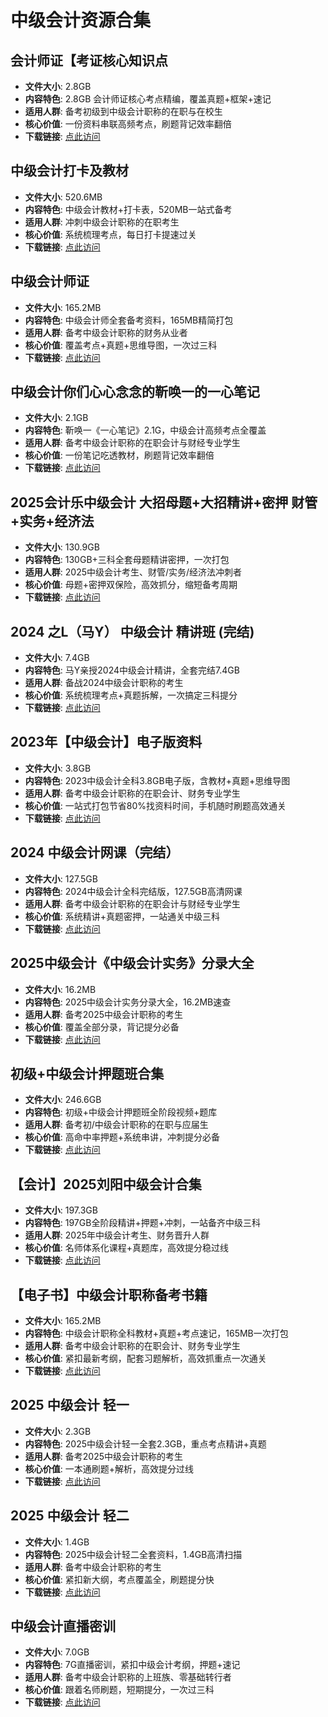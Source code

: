 <!-- CATEGORY: 职业资格与执业证/财会与金融 -->

# 中级会计资源合集

## 会计师证【考证核心知识点
- **文件大小**: 2.8GB
- **内容特色**: 2.8GB 会计师证核心考点精编，覆盖真题+框架+速记
- **适用人群**: 备考初级到中级会计职称的在职与在校生
- **核心价值**: 一份资料串联高频考点，刷题背记效率翻倍
- **下载链接**: [点此访问](https://pan.quark.cn/s/bc59755e2be2)

## 中级会计打卡及教材
- **文件大小**: 520.6MB
- **内容特色**: 中级会计教材+打卡表，520MB一站式备考
- **适用人群**: 冲刺中级会计职称的在职考生
- **核心价值**: 系统梳理考点，每日打卡提速过关
- **下载链接**: [点此访问](https://pan.quark.cn/s/a9a319e12856)

## 中级会计师证
- **文件大小**: 165.2MB
- **内容特色**: 中级会计师全套备考资料，165MB精简打包
- **适用人群**: 备考中级会计职称的财务从业者
- **核心价值**: 覆盖考点+真题+思维导图，一次过三科
- **下载链接**: [点此访问](https://pan.quark.cn/s/a1d5615cc117)

## 中级会计你们心心念念的靳唤一的一心笔记
- **文件大小**: 2.1GB
- **内容特色**: 靳唤一《一心笔记》2.1G，中级会计高频考点全覆盖
- **适用人群**: 备考中级会计职称的在职会计与财经专业学生
- **核心价值**: 一份笔记吃透教材，刷题背记效率翻倍
- **下载链接**: [点此访问](https://pan.quark.cn/s/e51e17c6123e)

## 2025会计乐中级会计 大招母题+大招精讲+密押  财管+实务+经济法
- **文件大小**: 130.9GB
- **内容特色**: 130GB+三科全套母题精讲密押，一次打包
- **适用人群**: 2025中级会计考生、财管/实务/经济法冲刺者
- **核心价值**: 母题+密押双保险，高效抓分，缩短备考周期
- **下载链接**: [点此访问](https://pan.quark.cn/s/2660e07d6d39)

## 2024 之L（马Y） 中级会计 精讲班 (完结)
- **文件大小**: 7.4GB
- **内容特色**: 马Y亲授2024中级会计精讲，全套完结7.4GB
- **适用人群**: 备战2024中级会计职称的考生
- **核心价值**: 系统梳理考点+真题拆解，一次搞定三科提分
- **下载链接**: [点此访问](https://pan.quark.cn/s/3b888e76ac36)

## 2023年【中级会计】电子版资料
- **文件大小**: 3.8GB
- **内容特色**: 2023中级会计全科3.8GB电子版，含教材+真题+思维导图
- **适用人群**: 备考中级会计职称的在职会计、财务专业学生
- **核心价值**: 一站式打包节省80%找资料时间，手机随时刷题高效通关
- **下载链接**: [点此访问](https://pan.quark.cn/s/9bc2dac876d9)

## 2024 中级会计网课（完结）
- **文件大小**: 127.5GB
- **内容特色**: 2024中级会计全科完结版，127.5GB高清网课
- **适用人群**: 备考中级会计职称的在职会计与财经专业学生
- **核心价值**: 系统精讲+真题密押，一站通关中级三科
- **下载链接**: [点此访问](https://pan.quark.cn/s/e690239677e1)

## 2025中级会计《中级会计实务》分录大全
- **文件大小**: 16.2MB
- **内容特色**: 2025中级会计实务分录大全，16.2MB速查
- **适用人群**: 备考2025中级会计职称的考生
- **核心价值**: 覆盖全部分录，背记提分必备
- **下载链接**: [点此访问](https://pan.quark.cn/s/0c140268d72d)

## 初级+中级会计押题班合集
- **文件大小**: 246.6GB
- **内容特色**: 初级+中级会计押题班全阶段视频+题库
- **适用人群**: 备考初/中级会计职称的在职与应届生
- **核心价值**: 高命中率押题+系统串讲，冲刺提分必备
- **下载链接**: [点此访问](https://pan.quark.cn/s/71c1f0cec2af)

## 【会计】2025刘阳中级会计合集
- **文件大小**: 197.3GB
- **内容特色**: 197GB全阶段精讲+押题+冲刺，一站备齐中级三科
- **适用人群**: 2025年中级会计考生、财务晋升人群
- **核心价值**: 名师体系化课程+真题库，高效提分稳过线
- **下载链接**: [点此访问](https://pan.quark.cn/s/c3f5849cbe4f)

## 【电子书】中级会计职称备考书籍
- **文件大小**: 165.2MB
- **内容特色**: 中级会计职称全科教材+真题+考点速记，165MB一次打包
- **适用人群**: 备考中级会计职称的在职会计、财务专业学生
- **核心价值**: 紧扣最新考纲，配套习题解析，高效抓重点一次通关
- **下载链接**: [点此访问](https://pan.quark.cn/s/8f17825ad98b)

## 2025 中级会计 轻一
- **文件大小**: 2.3GB
- **内容特色**: 2025中级会计轻一全套2.3GB，重点考点精讲+真题
- **适用人群**: 备考2025中级会计职称的考生
- **核心价值**: 一本通刷题+解析，高效提分过线
- **下载链接**: [点此访问](https://pan.quark.cn/s/0a5e37165f26)

## 2025 中级会计 轻二
- **文件大小**: 1.4GB
- **内容特色**: 2025中级会计轻二全套资料，1.4GB高清扫描
- **适用人群**: 备考中级会计职称的考生
- **核心价值**: 紧扣新大纲，考点覆盖全，刷题提分快
- **下载链接**: [点此访问](https://pan.quark.cn/s/fa9c42ce48a1)

## 中级会计直播密训
- **文件大小**: 7.0GB
- **内容特色**: 7G直播密训，紧扣中级会计考纲，押题+速记
- **适用人群**: 备考中级会计职称的上班族、零基础转行者
- **核心价值**: 跟着名师刷题，短期提分，一次过三科
- **下载链接**: [点此访问](https://pan.quark.cn/s/816ae2ba3047)
